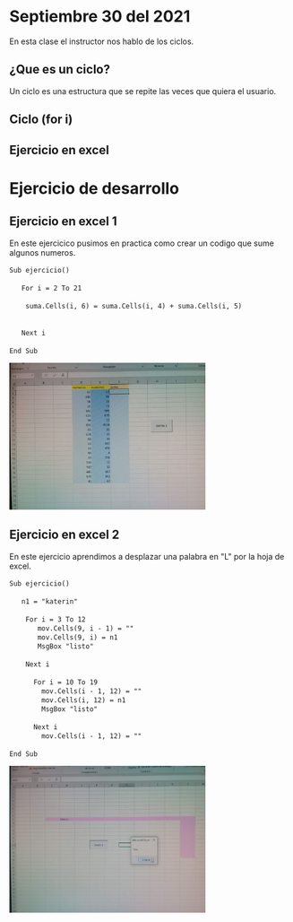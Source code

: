 # Septiembre 30 del 2021

En esta clase el instructor nos hablo de los ciclos.

## ¿Que es un ciclo?

Un ciclo es una estructura que se repite las veces que quiera el usuario.

## Ciclo (for i)
## Ejercicio en excel





# Ejercicio de desarrollo

## Ejercicio en excel 1

En este ejercicico pusimos en practica como crear un codigo que sume algunos numeros.

```
Sub ejercicio()

   For i = 2 To 21

    suma.Cells(i, 6) = suma.Cells(i, 4) + suma.Cells(i, 5)


   Next i

End Sub
```
<img src ="img-ejercicio-5/suma.jpg" width ="350">

## Ejercicio en excel 2

En este ejercicio aprendimos a desplazar una palabra en "L" por la hoja de excel.

```
Sub ejercicio()

   n1 = "katerin"

    For i = 3 To 12
       mov.Cells(9, i - 1) = ""
       mov.Cells(9, i) = n1
       MsgBox "listo"

    Next i

      For i = 10 To 19
        mov.Cells(i - 1, 12) = ""
        mov.Cells(i, 12) = n1
        MsgBox "listo"

      Next i
        mov.Cells(i - 1, 12) = ""

End Sub
```
<img src ="img-ejercicio-5/nombre.jpg" width ="350">
